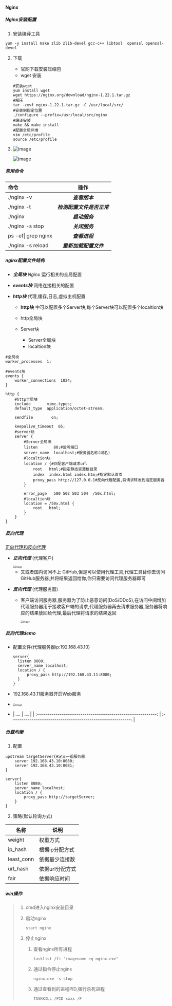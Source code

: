 #### Nginx

##### Nginx安装配置

1. 安装编译工具

```shell
yum -y install make zlib zlib-devel gcc-c++ libtool  openssl openssl-devel
```

2. 下载

   - 官网下载安装压缩包
   - wget 安装
   
   ```shell
   #安装wget
   yum install wget
   wget https://nginx.org/download/nginx-1.22.1.tar.gz
   #解压
   tar -zxvf nginx-1.22.1.tar.gz -C /usr/local/src/
   #安装到指定位置
   ./configure --prefix=/usr/local/src/nginx
   #编译安装
   make && make install
   #配置全局环境
   vim /etc/profile
   source /etc/profile
   ```
   
3. ![image](https://hougen.oss-cn-guangzhou.aliyuncs.com/blog-img/1710676271-0396c6f86ab8c1e1d0b9277546c48269235a11a0.png)

   ![image](https://hougen.oss-cn-guangzhou.aliyuncs.com/blog-img/1710676276-396fb4d2d3df0c7d13b72474ffe5f49ed80237bc.png)

##### 常用命令


| 命令                |            操作            |
| :-------------------- | :--------------------------: |
| ./nginx -v          |       ***查看版本***       |
| ./nginx -t          | ***检测配置文件是否正常*** |
| ./nginx             |       ***启动服务***       |
| ./nginx -s stop     |       ***关闭服务***       |
| ps -ef\| grep nginx |       ***查看进程***       |
| ./nginx -s reload   |   ***重新加载配置文件***   |

##### nginx配置文件结构

- ***全局块*** *Nginx* 运行相关的全局配置
- ***events块***  网络连接相关的配置
- ***http块*** 代理,缓存,日志,虚拟主机配置

  - **http块** 中可以配置多个Server块,每个Server块可以配置多个localtion块
  - http全局块
  - Server块

    - Server全局块
    - localtion块

```shell
#全局块
worker_processes  1;

#events块
events {
    worker_connections  1024;
}

http {
	#http全局块
    include       mime.types;
    default_type  application/octet-stream;

    sendfile        on;

    keepalive_timeout  65;
	#server块
    server {
    	#Server全局块
        listen       80;#监听端口
        server_name  localhost;#服务器名称(域名)
		#localtion块
        location / {#匹配客户端请求url
            root   html;#指定静态资源根目录
            index  index.html index.htm;#指定默认首页
            proxy_pass http://127.0.0.1#反向代理配置,将请求转发到指定服务器
        }
      
        error_page   500 502 503 504  /50x.html;
        #localtion块
        location = /50x.html {
            root   html;
        }
    }
}
```

##### 反向代理

[正向代理和反向代理](https://cloud.tencent.com/developer/article/1418457#:~:text=%E6%AD%A3%E5%90%91%E4%BB%A3%E7%90%86.%20%E6%AD%A3%E5%90%91%E4%BB%A3%E7%90%86%EF%BC%88forward%20proxy%EF%BC%89%EF%BC%9A%E6%98%AF%E4%B8%80%E4%B8%AA%E4%BD%8D%E4%BA%8E%E5%AE%A2%E6%88%B7%E7%AB%AF%E5%92%8C%E7%9B%AE%E6%A0%87%E6%9C%8D%E5%8A%A1%E5%99%A8%E4%B9%8B%E9%97%B4%E7%9A%84%E6%9C%8D%E5%8A%A1%E5%99%A8,%28%E4%BB%A3%E7%90%86%E6%9C%8D%E5%8A%A1%E5%99%A8%29%EF%BC%8C%E4%B8%BA%E4%BA%86%E4%BB%8E%E7%9B%AE%E6%A0%87%E6%9C%8D%E5%8A%A1%E5%99%A8%E5%8F%96%E5%BE%97%E5%86%85%E5%AE%B9%EF%BC%8C%E5%AE%A2%E6%88%B7%E7%AB%AF%E5%90%91%E4%BB%A3%E7%90%86%E6%9C%8D%E5%8A%A1%E5%99%A8%E5%8F%91%E9%80%81%E4%B8%80%E4%B8%AA%E8%AF%B7%E6%B1%82%E5%B9%B6%E6%8C%87%E5%AE%9A%E7%9B%AE%E6%A0%87%EF%BC%8C%E7%84%B6%E5%90%8E%E4%BB%A3%E7%90%86%E6%9C%8D%E5%8A%A1%E5%99%A8%E5%90%91%E7%9B%AE%E6%A0%87%E6%9C%8D%E5%8A%A1%E5%99%A8%E8%BD%AC%E4%BA%A4%E8%AF%B7%E6%B1%82%E5%B9%B6%E5%B0%86%E8%8E%B7%E5%BE%97%E7%9A%84%E5%86%85%E5%AE%B9%E8%BF%94%E5%9B%9E%E7%BB%99%E5%AE%A2%E6%88%B7%E7%AB%AF%E3%80%82.%20%E8%BF%99%E7%A7%8D%E4%BB%A3%E7%90%86%E5%85%B6%E5%AE%9E%E5%9C%A8%E7%94%9F%E6%B4%BB%E4%B8%AD%E6%98%AF%E6%AF%94%E8%BE%83%E5%B8%B8%E8%A7%81%E7%9A%84%EF%BC%8C%E6%AF%94%E5%A6%82%E8%AE%BF%E9%97%AE%E5%A4%96%E5%9B%BD%E7%BD%91%E7%AB%99%E6%8A%80%E6%9C%AF%EF%BC%8C%E5%85%B6%E7%94%A8%E5%88%B0%E7%9A%84%E5%B0%B1%E6%98%AF%E4%BB%A3%E7%90%86%E6%8A%80%E6%9C%AF%E3%80%82.%20%E6%9C%89%E6%97%B6%E5%80%99%EF%BC%8C%E7%94%A8%E6%88%B7%E6%83%B3%E8%A6%81%E8%AE%BF%E9%97%AE%E6%9F%90%E5%9B%BD%E5%A4%96%E7%BD%91%E7%AB%99%EF%BC%8C%E8%AF%A5%E7%BD%91%E7%AB%99%E6%97%A0%E6%B3%95%E5%9C%A8%E5%9B%BD%E5%86%85%E7%9B%B4%E6%8E%A5%E8%AE%BF%E9%97%AE%EF%BC%8C%E4%BD%86%E6%98%AF%E6%88%91%E4%BB%AC%E5%8F%AF%E4%BB%A5%E8%AE%BF%E9%97%AE%E5%88%B0%E4%B8%80%E4%B8%AA%E4%BB%A3%E7%90%86%E6%9C%8D%E5%8A%A1%E5%99%A8%EF%BC%8C%E8%BF%99%E4%B8%AA%E4%BB%A3%E7%90%86%E6%9C%8D%E5%8A%A1%E5%99%A8%E5%8F%AF%E4%BB%A5%E8%AE%BF%E9%97%AE%E5%88%B0%E8%BF%99%E4%B8%AA%E5%9B%BD%E5%A4%96%E7%BD%91%E7%AB%99%E3%80%82.)

- ***正向代理***  (代理客户)
  
  <img src="https://hougen.oss-cn-guangzhou.aliyuncs.com/blog-img/1710676282-33d7eb2db0e4664b9d81dd63513e5cdf108639a7.png" alt="image" style="zoom: 50%;" />
  
  - 又或者国内访问不上 GitHub,但是可以使用代理工具,代理工具替你去访问GitHub服务器,并将结果返回给你,你只需要访问代理服务器即可
  
- ***反向代理***  (代理服务器)
  
  - 客户端访问服务器,服务器为了防止恶意访问(DoS/DDoS),在访问中间增加代理服务器用于接收客户端的请求,代理服务器再去请求服务器,服务器将响应的结果放回给代理,最后代理将请求的结果返回
  
    <img src="https://hougen.oss-cn-guangzhou.aliyuncs.com/blog-img/1710676286-78a28966da0a86fdae6d55c39dd42517fecf17c7.png" alt="image" style="zoom:50%;" />

##### 反向代理demo

* 配置文件(代理服务器ip:192.168.43.10)

  ```shell
  server{
  	listen 8080;
  	server_name localhost;
  	location / {
  		proxy_pass http://192.168.43.11:8080;
  	}
  }
  ```
* 192.168.43.11服务器开启Web服务
* <img src="https://hougen.oss-cn-guangzhou.aliyuncs.com/blog-img/1710676291-19674737573a102ed02300c3372f348b825fc544.png" alt="image" style="zoom:50%;" />
*  | <img src="https://hougen.oss-cn-guangzhou.aliyuncs.com/blog-img/1710676297-34dd05d43096f8b83bbc9267c0cf5dfe5aa1a9b7.png" alt="image" style="zoom:25%;" /> | <img src="https://hougen.oss-cn-guangzhou.aliyuncs.com/blog-img/1710676302-f206d309d98ba7a5730ab20b689a72f1e654f067.png" alt="image" style="zoom:25%;" /> |
  | :----------------------------------------------------------: | :----------------------------------------------------------: |

##### 负载均衡

1. 配置

```shell
upstream targetServer{#定义一组服务器
	server 192.168.43.10:8080;
	server 192.168.43.10:8081;
}

server{
	listen 8080;
	server_name localhost;
	location / {
		proxy_pass http://targetServer;
	}
}
```

2. 策略(默认轮询方式)


| 名称       | 说明            |
| ------------ | ----------------- |
| weight     | 权重方式        |
| ip_hash    | 根据ip分配方式  |
| least_conn | 依据最少连接数  |
| url_hash   | 依据url分配方式 |
| fair       | 依据响应时间    |

##### win操作

> 1. cmd进入nginx安装目录
> 2. 启动nginx
>
>    ```shell
>    start nginx
>    ```
> 3. 停止nginx
>
>    1. 查看nginx所有进程
>
>       ```shell
>       tasklist /fi "imagename eq nginx.exe"
>       ```
>    2. 通过指令停止nginx
>
>       ```shell
>       nginx.exe -s stop
>       ```
>    3. 通过查看到的进程PID,强行杀死进程
>
>       ```shell
>       TASKKILL /PID xxxx /F
>       ```
